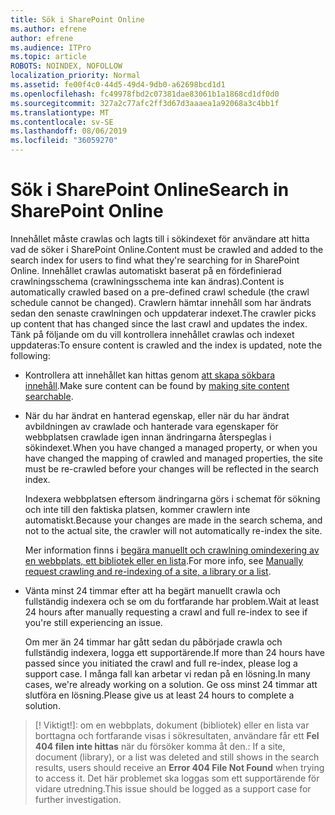 ```yaml
---
title: Sök i SharePoint Online
ms.author: efrene
author: efrene
ms.audience: ITPro
ms.topic: article
ROBOTS: NOINDEX, NOFOLLOW
localization_priority: Normal
ms.assetid: fe00f4c0-44d5-49d4-9db0-a62698bcd1d1
ms.openlocfilehash: fc49978fbd2c07381dae83061b1a1868cd1df0d0
ms.sourcegitcommit: 327a2c77afc2ff3d67d3aaaea1a92068a3c4bb1f
ms.translationtype: MT
ms.contentlocale: sv-SE
ms.lasthandoff: 08/06/2019
ms.locfileid: "36059270"
---
```

# <a name="search-in-sharepoint-online"></a><span data-ttu-id="6c66c-102">Sök i SharePoint Online</span><span class="sxs-lookup"><span data-stu-id="6c66c-102">Search in SharePoint Online</span></span>

<span data-ttu-id="6c66c-103">Innehållet måste crawlas och lagts till i sökindexet för användare att hitta vad de söker i SharePoint Online.</span><span class="sxs-lookup"><span data-stu-id="6c66c-103">Content must be crawled and added to the search index for users to find what they're searching for in SharePoint Online.</span></span> <span data-ttu-id="6c66c-104">Innehållet crawlas automatiskt baserat på en fördefinierad crawlningsschema (crawlningsschema inte kan ändras).</span><span class="sxs-lookup"><span data-stu-id="6c66c-104">Content is automatically crawled based on a pre-defined crawl schedule (the crawl schedule cannot be changed).</span></span> <span data-ttu-id="6c66c-105">Crawlern hämtar innehåll som har ändrats sedan den senaste crawlningen och uppdaterar indexet.</span><span class="sxs-lookup"><span data-stu-id="6c66c-105">The crawler picks up content that has changed since the last crawl and updates the index.</span></span> <span data-ttu-id="6c66c-106">Tänk på följande om du vill kontrollera innehållet crawlas och indexet uppdateras:</span><span class="sxs-lookup"><span data-stu-id="6c66c-106">To ensure content is crawled and the index is updated, note the following:</span></span>

- <span data-ttu-id="6c66c-107">Kontrollera att innehållet kan hittas genom [att skapa sökbara innehåll](https://docs.microsoft.com/sharepoint/make-site-content-searchable).</span><span class="sxs-lookup"><span data-stu-id="6c66c-107">Make sure content can be found by [making site content searchable](https://docs.microsoft.com/sharepoint/make-site-content-searchable).</span></span>

- <span data-ttu-id="6c66c-108">När du har ändrat en hanterad egenskap, eller när du har ändrat avbildningen av crawlade och hanterade vara egenskaper för webbplatsen crawlade igen innan ändringarna återspeglas i sökindexet.</span><span class="sxs-lookup"><span data-stu-id="6c66c-108">When you have changed a managed property, or when you have changed the mapping of crawled and managed properties, the site must be re-crawled before your changes will be reflected in the search index.</span></span> 

    <span data-ttu-id="6c66c-109">Indexera webbplatsen eftersom ändringarna görs i schemat för sökning och inte till den faktiska platsen, kommer crawlern inte automatiskt.</span><span class="sxs-lookup"><span data-stu-id="6c66c-109">Because your changes are made in the search schema, and not to the actual site, the crawler will not automatically re-index the site.</span></span> 

    <span data-ttu-id="6c66c-110">Mer information finns i [begära manuellt och crawlning omindexering av en webbplats, ett bibliotek eller en lista](https://docs.microsoft.com/sharepoint/crawl-site-conten).</span><span class="sxs-lookup"><span data-stu-id="6c66c-110">For more info, see [Manually request crawling and re-indexing of a site, a library or a list](https://docs.microsoft.com/sharepoint/crawl-site-conten).</span></span>

- <span data-ttu-id="6c66c-111">Vänta minst 24 timmar efter att ha begärt manuellt crawla och fullständig indexera och se om du fortfarande har problem.</span><span class="sxs-lookup"><span data-stu-id="6c66c-111">Wait at least 24 hours after manually requesting a crawl and full re-index to see if you're still experiencing an issue.</span></span> 

    <span data-ttu-id="6c66c-112">Om mer än 24 timmar har gått sedan du påbörjade crawla och fullständig indexera, logga ett supportärende.</span><span class="sxs-lookup"><span data-stu-id="6c66c-112">If more than 24 hours have passed since you initiated the crawl and full re-index, please log a support case.</span></span> <span data-ttu-id="6c66c-113">I många fall kan arbetar vi redan på en lösning.</span><span class="sxs-lookup"><span data-stu-id="6c66c-113">In many cases, we're already working on a solution.</span></span> <span data-ttu-id="6c66c-114">Ge oss minst 24 timmar att slutföra en lösning.</span><span class="sxs-lookup"><span data-stu-id="6c66c-114">Please give us at least 24 hours to complete a solution.</span></span>

>[! Viktigt!]<span data-ttu-id="6c66c-115">: om en webbplats, dokument (bibliotek) eller en lista var borttagna och fortfarande visas i sökresultaten, användare får ett **Fel 404 filen inte hittas** när du försöker komma åt den.</span><span class="sxs-lookup"><span data-stu-id="6c66c-115">: If a site, document (library), or a list was deleted and still shows in the search results, users should receive an **Error 404 File Not Found** when trying to access it.</span></span> <span data-ttu-id="6c66c-116">Det här problemet ska loggas som ett supportärende för vidare utredning.</span><span class="sxs-lookup"><span data-stu-id="6c66c-116">This issue should be logged as a support case for further investigation.</span></span> 



